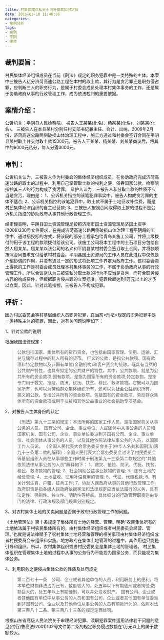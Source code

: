```yaml
---
title: 村集体成员私分土地补偿款如何定罪
date: 2016-03-18 11:40:06
categories:
- 案例分析
tags:
- 案例
- 平阴
- 律师
---
```

 
## 裁判要旨：

村民集体经济组织成员在当前《刑法》规定的职务犯罪中是一类特殊的主体。本案中三被告人私分济菏高速公路工程在本村的取土款，其行为是贪污罪还是职务侵占罪，应判断三人的职务行为，是属于村委会成员处理本村集体事务的工作，还是属于协助政府从事的行政管理工作，成为依法裁判的重要依据。

## 案情介绍：

公诉机关：平阴县人民检察院。
被告人王某某(化名)、杨某某(化名)、刘某某(化名)。
三被告人在本县某村分别任村支部书记兼主任、会计、出纳。2009年2月份，济菏高速公路两侧破损山体治理工程中，施工方通过和村委会签订合同在平阴县某村取土并支付取土款15000元，被告人王某某、杨某某、刘某某商议后，将其中的9000元私分，每人分得3000元。

## 审判：

公诉机关认为，三被告人作为村委会的集体经济组织成员，在协助政府完成济菏高速公路的取土的过程中，利用自己掌管取土款的权利之便，侵吞国家公款，检察院指控其三人的行为构成了贪污罪。
辩护人认为：三被告人私分取土款的性质不应当是贪污，理由是：
1、公诉机关指控的该笔犯罪事实中，被告人构成贪污罪的主体不适合;
2、公诉机关指控的该笔犯罪中，取土款不属于土地征收补偿费，而是村民集体经济组织的自主经营款;
3、三被告人按照合同取得取土款的过程不是公诉机关指控的协助政府从事其他行政管理工作。

经审理查明，平阴县国土资源管理局按照济南市国土资源管理局济国土资字(2009)230号文件要求，在完成济菏高速公路两侧破损山体治理工程平阴段的工作中，通过招投标的方式，将该段的部分工程承包给青岛某施工公司，并将上级拨付的用于该工程的款项拨付给该公司。该施工公司将本工程中的土石项目分包给自然人屈某某。屈某某以该公司的名义和平阴县某村村委会签订取土合同，并将款项按照合同要求支付给该村村委会。平阴县国土资源局的工作人员在此过程中仅仅是介绍协调的作用，并没有通过一定的形式将此项工作界定为政府工作。该村委会卖土得款的工作是村委会成员处理本村集体事务的工作，不属于协助政府从事的行政管理工作。所以合议庭认为三被告私分取土款的行为不应当是贪污，而符合职务侵占罪的构成要件，但根据职务侵占罪的立案标准，犯罪数额达到1万元以上的才予以立案，因此，针对此笔指控，三被告人不构成犯罪。

## 评析：

因为村民委员会等村基层组织人员职务犯罪，在当前<刑法>规定的职务犯罪中是一类特殊主体的犯罪，因此，对有关问题说明如下：

1、针对公款的说明

根据我国法律规定：
>公款包括国家、集体所有的货币资金，也包括由国家管理、使用、运输、汇兑与储存过程中的私人所有的货币。
广义的公款，是指公共款项、国有款项和特定款物以及非国有单位(金融机构)和客户资金的统称。既具有当然的公共财产特性，也具有拟定的公共财产的特性。其中，公共款项，就是为公共所有的资金款项;国有款项，是指为国家所有的资金款项;特定款物，是指专门用于救灾、抢险、防汛、优抚、扶贫、移民、救济款物。它既可以为国家所有，也可以为劳动群众集体组织所有，还可以为社会公益组织所有。
狭义的公款，专指公共所有的资金款项。包括国有的资金款项、劳动群众集体所有的资金款项或用于扶贫和其他公益事业的社会捐助专项基金。

2、对被告人主体身份的认定

>《刑法》第九十三条的规定：本法所称的国家工作人员，是指国家机关从事公务的人员。
国有公司、企业、事业单位、人民团体中从事公务的人员和国家机关、国有公司、企业、事业单位委派到非国有公司、企业、事业单位、社会团体从事公务的人员，以及其他依照法律从事公务的人员，以国家工作人员论。
《全国人民代表大会常务委员会关于(中华人名共和国刑法)第九十三条第二款的解释》：全国人民代表大会常务委员会讨论了村民委员会等基层组织人员在从事哪些工作时属于刑法第九十三条第二款规定的“其他依照法律从事公务的人员”解释如下：
1、救灾、抢险、防汛、优抚、扶贫、移民、救济款物的管理;
2、社会捐助公益事业款物的管理;
3、国有土地的经营管理;
4、土地征收、征用补偿费用的管理;
5、代征、代缴税款;
6、有关计划生育、户籍、征兵工作;
7、协助人民政府从事的其他行政管理工作。
政府职责是指各级人民政府依据宪法和法律规定应当依法履行的义务，具有法定性、强制性、独立性、明确性等特点。具体细分的行政管理职责则由专门的法律、行政法规及部门规章分别规定。

3、对农村集体土地的买卖问题是否属于政府行政管理工作的问题。

《土地管理法》第十条规定了集体所有土地的经营、管理。明确“农民集体所有的土地依法属于村农民集体所有的，由村集体经济组织或者村民委员会经营、管理。”也就是说法律赋予了农村集体土地经营和管理的相关事项由村集体经济组织或者村民委员会来组织和实施。地方政府在集体土地管理的过程中，其作用也只能是引导和组织。所以，农村集体组织或者村民委员会是集体土地的管理者。
村民集体组织在管理集体土地的过程中从事的公务行为不能视为国家公务，而只能视为集体公务。

4、利用职务之便侵占集体公款的性质及处罚规定

>第二百七十一条　公司、企业或者其他单位的人员，利用职务上的便利，将本单位财物非法占为己有，数额较大的，处五年以下有期徒刑或者拘役;数额巨大的，处五年以上有期徒刑，可以并处没收财产。
国有公司、企业或者其他国有单位中从事公务的人员和国有公司、企业或者其他国有单位委派到非国有公司、企业以及其他单位从事公务的人员有前款行为的，依照本法第三百八十二条、第三百八十三条的规定定罪处罚。

根据山东省高级人民法院关于审理经济犯罪、渎职犯罪案件适用法律若干问题的意见(试行)鲁高法(2001)102号文件第二条的规定职务侵占数额在1万元以上的属于数额较大。
   
